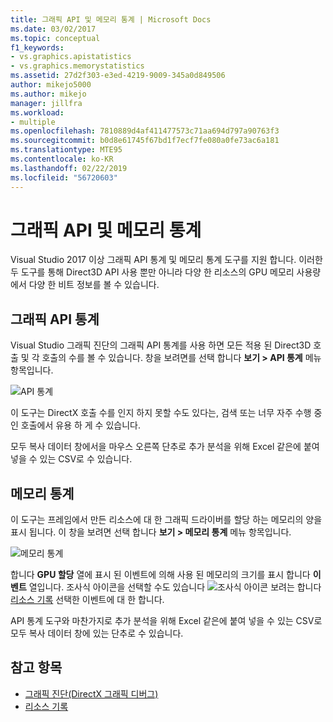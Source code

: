 ```yaml
---
title: 그래픽 API 및 메모리 통계 | Microsoft Docs
ms.date: 03/02/2017
ms.topic: conceptual
f1_keywords:
- vs.graphics.apistatistics
- vs.graphics.memorystatistics
ms.assetid: 27d2f303-e3ed-4219-9009-345a0d849506
author: mikejo5000
ms.author: mikejo
manager: jillfra
ms.workload:
- multiple
ms.openlocfilehash: 7810889d4af411477573c71aa694d797a90763f3
ms.sourcegitcommit: b0d8e61745f67bd1f7ecf7fe080a0fe73ac6a181
ms.translationtype: MTE95
ms.contentlocale: ko-KR
ms.lasthandoff: 02/22/2019
ms.locfileid: "56720603"
---
```

# <a name="graphics-api-and-memory-statistics"></a>그래픽 API 및 메모리 통계
<!-- VERSIONLESS --> Visual Studio 2017 이상 그래픽 API 통계 및 메모리 통계 도구를 지원 합니다.  이러한 두 도구를 통해 Direct3D API 사용 뿐만 아니라 다양 한 리소스의 GPU 메모리 사용량에서 다양 한 비트 정보를 볼 수 있습니다.

## <a name="graphics-api-statistics"></a>그래픽 API 통계
Visual Studio 그래픽 진단의 그래픽 API 통계를 사용 하면 모든 적용 된 Direct3D 호출 및 각 호출의 수를 볼 수 있습니다.  창을 보려면를 선택 합니다 **보기 > API 통계** 메뉴 항목입니다.

![API 통계](media/gfx_diag_api_statistics.png)

이 도구는 DirectX 호출 수를 인지 하지 못할 수도 있다는, 검색 또는 너무 자주 수행 중인 호출에서 유용 하 게 수 있습니다.

모두 복사 데이터 창에서을 마우스 오른쪽 단추로 추가 분석을 위해 Excel 같은에 붙여 넣을 수 있는 CSV로 수 있습니다.

## <a name="memory-statistics"></a>메모리 통계
이 도구는 프레임에서 만든 리소스에 대 한 그래픽 드라이버를 할당 하는 메모리의 양을 표시 됩니다.  이 창을 보려면 선택 합니다 **보기 > 메모리 통계** 메뉴 항목입니다.

![메모리 통계](media/gfx_diag_memory_statistics.png)

합니다 **GPU 할당** 열에 표시 된 이벤트에 의해 사용 된 메모리의 크기를 표시 합니다 **이벤트** 열입니다.  조사식 아이콘을 선택할 수도 있습니다 ![조사식 아이콘](media/gfx_watch.png) 보려는 합니다 [리소스 기록](graphics-event-list.md#resource-history) 선택한 이벤트에 대 한 합니다.

API 통계 도구와 마찬가지로 추가 분석을 위해 Excel 같은에 붙여 넣을 수 있는 CSV로 모두 복사 데이터 창에 있는 단추로 수 있습니다.

## <a name="see-also"></a>참고 항목
- [그래픽 진단(DirectX 그래픽 디버그)](visual-studio-graphics-diagnostics.md)
- [리소스 기록](graphics-event-list.md#resource-history)
<!-- /VERSIONLESS -->